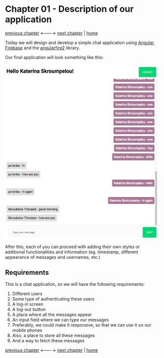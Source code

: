 # Chapter 01 - Description of our application

[previous chapter](README.md) <----> [next chapter](Chapter_02.md) | [home](README.md)

Today we will design and develop a simple chat application using [Angular](https://angular.io/), [Firebase](https://firebase.google.com/) and the [angularfire2](https://github.com/angular/angularfire2) library.

Our final application will look something like this:

![Application Screenshot](img/sample.png)

After this, each of you can proceed with adding their own styles or additional functionalities and information (eg. timestamp, different appearance of messages and usernames, etc.)

## Requirements

This is a chat application, so we will have the following requirements:

1. Different users
2. Some type of authenticating these users
3. A log-in screen
4. A log-out button
5. A place where all the messages appear
6. An input field where we can type our messages
7. Preferably, we could make it responsive, so that we can use it on our mobile phones
8. Also, a place to store all these messages
9. And a way to fetch these messages

[previous chapter](README.md) <----> [next chapter](Chapter_02.md) | [home](README.md)

